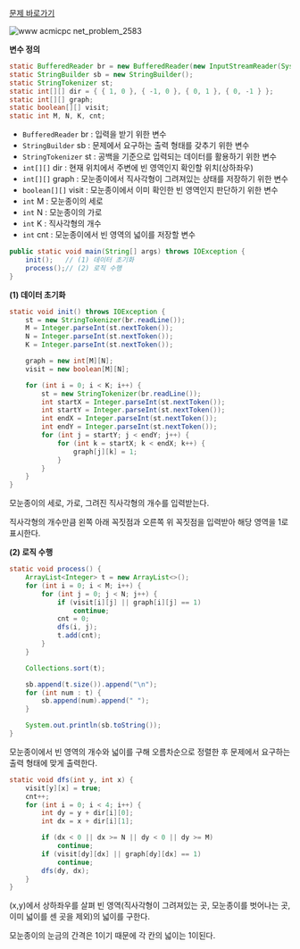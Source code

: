 [문제 바로가기](https://www.acmicpc.net/problem/1260)

![www acmicpc net_problem_2583](https://user-images.githubusercontent.com/78605779/193074071-ad4bd97f-b188-4d51-b2e3-6d9f4da97d05.png)

**변수 정의**

```java
static BufferedReader br = new BufferedReader(new InputStreamReader(System.in));
static StringBuilder sb = new StringBuilder();
static StringTokenizer st;
static int[][] dir = { { 1, 0 }, { -1, 0 }, { 0, 1 }, { 0, -1 } };
static int[][] graph;
static boolean[][] visit;
static int M, N, K, cnt;
```

- `BufferedReader` br : 입력을 받기 위한 변수
- `StringBuilder` sb : 문제에서 요구하는 출력 형태를 갖추기 위한 변수
- `StringTokenizer` st : 공백을 기준으로 입력되는 데이터를 활용하기 위한 변수
- `int[][]` dir : 현재 위치에서 주변에 빈 영역인지 확인할 위치(상하좌우)
- `int[][]` graph : 모눈종이에서 직사각형이 그려져있는 상태를 저장하기 위한 변수
- `boolean[][]` visit : 모눈종이에서 이미 확인한 빈 영역인지 판단하기 위한 변수
- `int` M : 모눈종이의 세로
- `int` N : 모눈종이의 가로
- `int` K : 직사각형의 개수
- `int` cnt : 모눈종이에서 빈 영역의 넓이를 저장할 변수

```java
public static void main(String[] args) throws IOException {
    init();   // (1) 데이터 초기화
    process();// (2) 로직 수행
}
```

**(1) 데이터 초기화**

```java
static void init() throws IOException {
    st = new StringTokenizer(br.readLine());
    M = Integer.parseInt(st.nextToken());
    N = Integer.parseInt(st.nextToken());
    K = Integer.parseInt(st.nextToken());

    graph = new int[M][N];
    visit = new boolean[M][N];

    for (int i = 0; i < K; i++) {
        st = new StringTokenizer(br.readLine());
        int startX = Integer.parseInt(st.nextToken());
        int startY = Integer.parseInt(st.nextToken());
        int endX = Integer.parseInt(st.nextToken());
        int endY = Integer.parseInt(st.nextToken());
        for (int j = startY; j < endY; j++) {
            for (int k = startX; k < endX; k++) {
                graph[j][k] = 1;
            }
        }
    }
}
```

모눈종이의 세로, 가로, 그려진 직사각형의 개수를 입력받는다.

직사각형의 개수만큼 왼쪽 아래 꼭짓점과 오른쪽 위 꼭짓점을 입력받아 해당 영역을 1로 표시한다.

**(2) 로직 수행**

```java
static void process() {
    ArrayList<Integer> t = new ArrayList<>();
    for (int i = 0; i < M; i++) {
        for (int j = 0; j < N; j++) {
            if (visit[i][j] || graph[i][j] == 1)
                continue;
            cnt = 0;
            dfs(i, j);
            t.add(cnt);
        }
    }

    Collections.sort(t);

    sb.append(t.size()).append("\n");
    for (int num : t) {
        sb.append(num).append(" ");
    }

    System.out.println(sb.toString());
}
```

모눈종이에서 빈 영역의 개수와 넓이를 구해 오름차순으로 정렬한 후 문제에서 요구하는 출력 형태에 맞게 출력한다.

```java
static void dfs(int y, int x) {
    visit[y][x] = true;
    cnt++;
    for (int i = 0; i < 4; i++) {
        int dy = y + dir[i][0];
        int dx = x + dir[i][1];

        if (dx < 0 || dx >= N || dy < 0 || dy >= M)
            continue;
        if (visit[dy][dx] || graph[dy][dx] == 1)
            continue;
        dfs(dy, dx);
    }
}
```

(x,y)에서 상하좌우를 살펴 빈 영역(직사각형이 그려져있는 곳, 모눈종이를 벗어나는 곳, 이미 넓이를 센 곳을 제외)의 넓이를 구한다.

모눈종이의 눈금의 간격은 1이기 때문에 각 칸의 넓이는 1이된다.